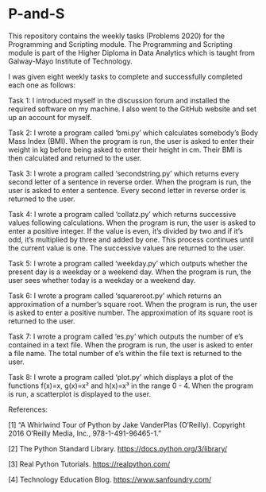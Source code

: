 # P-and-S

This repository contains the weekly tasks (Problems 2020) for the Programming and Scripting module.  The Programming and Scripting module is part of the Higher Diploma in Data Analytics which is taught from Galway-Mayo Institute of Technology.

I was given eight weekly tasks to complete and successfully completed each one as follows:

Task 1:
I introduced myself in the discussion forum and installed the required software on my machine.  I also went to the GitHub website and set up an account for myself.

Task 2:
I wrote a program called ‘bmi.py’ which calculates somebody’s Body Mass Index (BMI).  When the program is run, the user is asked to enter their weight in kg before being asked to enter their height in cm.  Their BMI is then calculated and returned to the user.

Task 3:
I wrote a program called ‘secondstring.py’ which returns every second letter of a sentence in reverse order.  When the program is run, the user is asked to enter a sentence.  Every second letter in reverse order is returned to the user.

Task 4:
I wrote a program called ‘collatz.py’ which returns successive values following calculations.  When the program is run, the user is asked to enter a positive integer.  If the value is even, it’s divided by two and if it’s odd, it’s multiplied by three and added by one.  This process continues until the current value is one.  The successive values are returned to the user.

Task 5:
I wrote a program called ‘weekday.py’ which outputs whether the present day is a weekday or a weekend day.  When the program is run, the user sees whether today is a weekday or a weekend day.

Task 6:
I wrote a program called ‘squareroot.py’ which returns an approximation of a number’s square root.   When the program is run, the user is asked to enter a positive number.  The approximation of its square root is returned to the user.

Task 7:
I wrote a program called ‘es.py’ which outputs the number of e’s contained in a text file.  When the program is run, the user is asked to enter a file name.  The total number of e’s within the file text is returned to the user.

Task 8:
I wrote a program called ‘plot.py’ which displays a plot of the functions f(x)=x, g(x)=x² and h(x)=x³ in the range 0 - 4.  When the program is run, a scatterplot is displayed to the user.

References:

[1] “A Whirlwind Tour of Python by Jake VanderPlas (O’Reilly).
Copyright 2016 O’Reilly Media, Inc., 978-1-491-96465-1.”

[2] The Python Standard Library.
    https://docs.python.org/3/library/

[3] Real Python Tutorials.
    https://realpython.com/
	
[4] Technology Education Blog.
    https://www.sanfoundry.com/